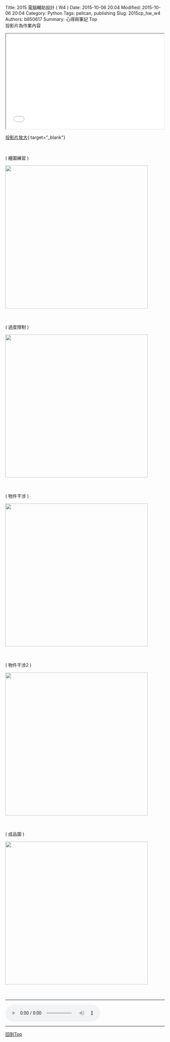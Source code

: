 Title: 2015 電腦輔助設計 ( W4 )
Date: 2015-10-06 20:04
Modified: 2015-10-06 20:04
Category: Python
Tags: pelican, publishing
Slug: 2015cp_hw_w4
Authors: b850617
Summary: 心得與筆記
<a name="Top">Top</a>
<br>
投影片為作業內容

<iframe src="simplest2.html" width="500" height="300"></iframe>

[投影片放大](simplest2.html){:target="_blank"}

<br>
<p>( 繪圖練習 )</p>
<img src="https://copy.com/EH2DIsAmdDUteTqJ"width="450"height="450">
<br>
<br>
<br>
<p>( 過度限制 )</p>
<img src="https://copy.com/GkeHyseguVCF0Zdq"width="450"height="450">
<br>
<br>
<br>
<p>( 物件干涉 )</p>
<img src="https://copy.com/AjrFbbyeSSU9uJ67"width="450"height="450">
<br>
<br>
<br>
<p>( 物件干涉2 )</p>
<img src="https://copy.com/1FPN0FUFhIUm9EDk"width="450"height="450">
<br>
<br>
<br>
<p>( 成品圖 )</p>
<img src="https://copy.com/Q1IU0u6bBigb3XQG"width="450"height="450">
<br>
<br>
<br>
<hr>
<html>
<head>
<title>宮崎駿-久石讓_音樂集</title>
</head>
<body>
    <audio controls autoplay>
        <source src="https://copy.com/s2iQiqdBVkOkAels">
    </audio>
</body>
</html>
<hr>
<a href="#Top">回到Top</a>
